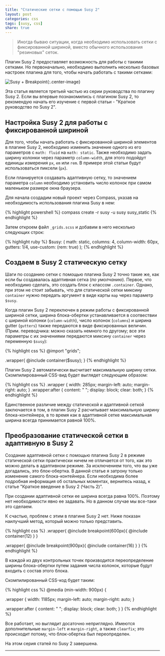 ```yaml
---
title: "Статические сетки с помощью Susy 2"
layout: post
categories: css
tags: [susy, css]
share: true
---
```


> Иногда бываю ситуации, когда необходимо использовать сетки с фиксированной шириной, вместо обычного использования "резиновых" сеток.

Плагин Susy 2 предоставляет возможность для работы с такими сетками. Но первоначально, необходимо выполнить несколько базовых настроек плагина для того, чтобы начать работать с такими сетками:

![Susy + Breakpoint]({{site.url}}/images/uploads/2014/05/Susy.jpg){:.center-image}

Эта статья является третьей частью из серии руководства по плагину Susy 2. Если вы впервые познакомились с плагином Susy 2, то рекомендую начать его изучение с первой статьи - "Краткое руководство по Susy 2".

## Настройка Susy 2 для работы с фиксированной шириной

Для того, чтобы начать работать с фиксированной шириной элементов в плагине Susy 2, необходимо изменить значение одного из его параметров c `math: fluid` на `math: static`. Также необходимо задать ширину колонки через параметр `column-width`, для этого подойдут единицы измерения `px`, `em` или `rem`. В примере этой статьи будут использоваться пиксели (`px`).

Если планируется создавать адаптивную сетку, то значением параметра `column` необходимо установить число колонок при самом маленьком размере окна браузера.

Для начала создадим новый проект через Compass, указав на необходимость использования плагина Susy в нем:

{% highlight powershell %}
compass create -r susy -u susy susy_static
{% endhighlight %}

Затем откроем файл `_grids.scss` и добавим в него несколько следующих строк:

{% highlight ruby %}
$susy: (
  math: static,
  columns: 4,
  column-width: 60px,
  gutters: 1/4,
  use-custom: (rem: true)
);
{% endhighlight %}

## Создаем в Susy 2 статическую сетку

Шаги по созданию сетки с помощью плагина Susy 2 точно такие же, как если бы создавалась адаптивная сетка (*по умолчанию*). Первое, что необходимо сделать, это создать блок с классом `.container`. Однако, при этом не стоит забывать, что для статической сетки миксину `container` нужно передать аргумент в виде карты `map` через параметр `$susy`.

Когда плагин Susy 2 переключен в режим работы с фиксированной шириной сетки, ширина блока-обертки устанавливается в соотвествии с шириной колонки (`column-width`), число колонок (`columns`) и ширина gutter (`gutters`) также передаются в виде фиксированных величин. (Прим. переводчика: можно сказать немного по другому; все эти параметры с их значениями передаются миксину `container` через переменную `$susy`):

{% highlight css %}
@import "grids";

.wrapper{
  @include container($susy);
}
{% endhighlight %}

Плагин Susy 2 автоматически высчитает максимальную ширину сетки. Скомпилированный CSS-вид будет выглядет следующим образом:

{% highlight css %}
.wrapper {
  width: 285px;
  margin-left: auto;
  margin-right: auto;
}
.wrapper:after {
  content: " ";
  display: block;
  clear: both;
}
{% endhighlight %}

Единственное различие между статической и адаптивной сеткой заключается в том, в плагин Susy 2 расчитывает максимальную ширину блока-контейнера, в то время как в адаптивной сетке максимальная ширина всегда принимается равной 100%.

## Преобразование статической сетки в адаптивную в Susy 2

Создание адаптивной сетки с помощью плагина Susy 2 в режиме статической сетки практически ничем не отличается от того, как это можно делать в адаптивном режиме. За исключением того, что вы уже догадались, это блок-обертка. В данной статье я затрону только изменение самого блока-контейнера. Если необходима более подробная информация об остальных моментах, вернитесь назад, к статье "Краткое введение в Susy 2 (Часть 2)".

При создании адаптивной сетки ее ширина всегда равна 100%. Поэтому нет необходимости явно ее задавать. Но в данном случае мы все-таки это сделаем.

К счастью, проблем с этим в плагине Susy 2 нет. Ниже показан наилучший метод, который можно только представить.

{% highlight css %}
.wrapper{
    @include breakpoint(600px){
    @include container(12)
  }
}

.wrapper{
    @include breakpoint(900px){
    @include container(16)
  }
}
{% endhighlight %}

В каждой из двух контрольных точек производится переопределение ширины блока-обертки путем задания числа колонок, которые будут входить с состав этого блока.

Скомпилированный CSS-код будет таким:

{% highlight css %}
@media (min-width: 900px) {

  .wrapper {
    width: 1185px;
    margin-left: auto;
    margin-right: auto;
  }

  .wrapper:after {
    content: " ";
    display: block;
    clear: both;
  }
}
{% endhighlight %}

Все работает, но выглядит досаточно неприглядно. Имеются дополнительные `margin-left` и `margin-right`, а также `clearfix`; это происходит потому, что блок-обертка был переопределен.

На этом серия статей по Susy 2 завершена.

---

